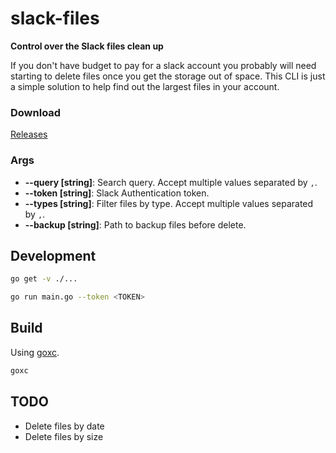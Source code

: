 # slack-files

**Control over the Slack files clean up**

If you don't have budget to pay for a slack account you probably will need starting to delete files once you get the storage out of space. This CLI is just a simple solution to help find out the largest files in your account.

### Download

[Releases](https://github.com/maxcnunes/slack-files/releases)

### Args

* **--query [string]**: Search query. Accept multiple values separated by `,`.
* **--token [string]**: Slack Authentication token.
* **--types [string]**: Filter files by type. Accept multiple values separated by `,`.
* **--backup [string]**: Path to backup files before delete.

## Development

```bash
go get -v ./...

go run main.go --token <TOKEN>
```

## Build

Using [goxc](https://github.com/laher/goxc).

```bash
goxc
```

## TODO

* Delete files by date
* Delete files by size
